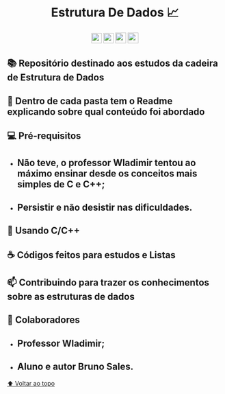 
<div align="center">

# Estrutura De Dados 📈

</div>

<div align="center">

<img height=24he src="https://img.shields.io/github/repo-size/brunossales/Estrutura_De_Dados" /> 
<img height=24he src="https://img.shields.io/github/languages/count/brunossales/Estrutura_De_Dados" /> 
<img height=25he src="https://img.shields.io/github/stars/brunossales/Estrutura_De_Dados?style=social" /> 
<img height=25he src="https://img.shields.io/github/forks/brunossales/Estrutura_De_Dados?style=social" /> 

</div>

## 📚 Repositório destinado aos estudos da cadeira de Estrutura de Dados

## 📁 Dentro de cada pasta tem o Readme explicando sobre qual conteúdo foi abordado

## 💻 Pré-requisitos

  - ## Não teve, o professor Wladimir tentou ao máximo ensinar desde os conceitos mais simples de C e C++;
  
  - ## Persistir e não desistir nas dificuldades.

## 🚀 Usando C/C++

## ☕ Códigos feitos para estudos e Listas

## 📫 Contribuindo para trazer os conhecimentos sobre as estruturas de dados

## 🤝 Colaboradores

- ## Professor Wladimir; 
  
- ## Aluno e autor Bruno Sales.

[⬆ Voltar ao topo](#estrutura-de-dados-)<br>
